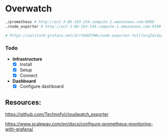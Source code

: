 # Overwatch

```bash
./prometheus # http://ec2-3-88-193-234.compute-1.amazonaws.com:9090
./node_exporter # http://ec2-3-88-193-234.compute-1.amazonaws.com:9100

# https://aalston9.grafana.net/d/rYdddlPWk/node-exporter-full?orgId=1&refresh=1m&var-DS_PROMETHEUS=Prometheus&var-job=node_exporter&var-node=localhost:9100&var-diskdevices=%5Ba-z%5D%2B%7Cnvme%5B0-9%5D%2Bn%5B0-9%5D%2B&from=now-30m&to=now
```

### Todo
- **Infrastructure**
    - [x] Install
    - [x] Setup
    - [x] Connect
- **Dashboard**
    - [x] Configure dashboard

## Resources:

https://github.com/Technofy/cloudwatch_exporter

https://www.scaleway.com/en/docs/configure-prometheus-monitoring-with-grafana/

